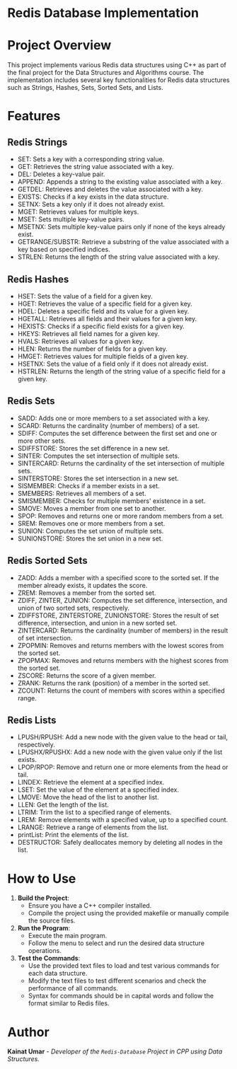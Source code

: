 # Redis Database Implementation 

# Project Overview
This project implements various Redis data structures using C++ as part of the final project for the Data Structures and Algorithms course. The implementation includes several key functionalities for Redis data structures such as Strings, Hashes, Sets, Sorted Sets, and Lists.

# Features
## Redis Strings
- SET: Sets a key with a corresponding string value.
- GET: Retrieves the string value associated with a key.
- DEL: Deletes a key-value pair.
- APPEND: Appends a string to the existing value associated with a key.
- GETDEL: Retrieves and deletes the value associated with a key.
- EXISTS: Checks if a key exists in the data structure.
- SETNX: Sets a key only if it does not already exist.
- MGET: Retrieves values for multiple keys.
- MSET: Sets multiple key-value pairs.
- MSETNX: Sets multiple key-value pairs only if none of the keys already exist.
- GETRANGE/SUBSTR: Retrieve a substring of the value associated with a key based on specified indices.
- STRLEN: Returns the length of the string value associated with a key.

## Redis Hashes
- HSET: Sets the value of a field for a given key.
- HGET: Retrieves the value of a specific field for a given key.
- HDEL: Deletes a specific field and its value for a given key.
- HGETALL: Retrieves all fields and their values for a given key.
- HEXISTS: Checks if a specific field exists for a given key.
- HKEYS: Retrieves all field names for a given key.
- HVALS: Retrieves all values for a given key.
- HLEN: Returns the number of fields for a given key.
- HMGET: Retrieves values for multiple fields of a given key.
- HSETNX: Sets the value of a field only if it does not already exist.
- HSTRLEN: Returns the length of the string value of a specific field for a given key.

## Redis Sets
- SADD: Adds one or more members to a set associated with a key.
- SCARD: Returns the cardinality (number of members) of a set.
- SDIFF: Computes the set difference between the first set and one or more other sets.
- SDIFFSTORE: Stores the set difference in a new set.
- SINTER: Computes the set intersection of multiple sets.
- SINTERCARD: Returns the cardinality of the set intersection of multiple sets.
- SINTERSTORE: Stores the set intersection in a new set.
- SISMEMBER: Checks if a member exists in a set.
- SMEMBERS: Retrieves all members of a set.
- SMISMEMBER: Checks for multiple members' existence in a set.
- SMOVE: Moves a member from one set to another.
- SPOP: Removes and returns one or more random members from a set.
- SREM: Removes one or more members from a set.
- SUNION: Computes the set union of multiple sets.
- SUNIONSTORE: Stores the set union in a new set.

## Redis Sorted Sets
- ZADD: Adds a member with a specified score to the sorted set. If the member already exists, it updates the score.
- ZREM: Removes a member from the sorted set.
- ZDIFF, ZINTER, ZUNION: Computes the set difference, intersection, and union of two sorted sets, respectively.
- ZDIFFSTORE, ZINTERSTORE, ZUNIONSTORE: Stores the result of set difference, intersection, and union in a new sorted set.
- ZINTERCARD: Returns the cardinality (number of members) in the result of set intersection.
- ZPOPMIN: Removes and returns members with the lowest scores from the sorted set.
- ZPOPMAX: Removes and returns members with the highest scores from the sorted set.
- ZSCORE: Returns the score of a given member.
- ZRANK: Returns the rank (position) of a member in the sorted set.
- ZCOUNT: Returns the count of members with scores within a specified range.

## Redis Lists
- LPUSH/RPUSH: Add a new node with the given value to the head or tail, respectively.
- LPUSHX/RPUSHX: Add a new node with the given value only if the list exists.
- LPOP/RPOP: Remove and return one or more elements from the head or tail.
- LINDEX: Retrieve the element at a specified index.
- LSET: Set the value of the element at a specified index.
- LMOVE: Move the head of the list to another list.
- LLEN: Get the length of the list.
- LTRIM: Trim the list to a specified range of elements.
- LREM: Remove elements with a specified value, up to a specified count.
- LRANGE: Retrieve a range of elements from the list.
- printList: Print the elements of the list.
- DESTRUCTOR: Safely deallocates memory by deleting all nodes in the list.

# How to Use
1. **Build the Project**:
   - Ensure you have a C++ compiler installed.
   - Compile the project using the provided makefile or manually compile the source files.
2. **Run the Program**:
   - Execute the main program.
   - Follow the menu to select and run the desired data structure operations.
3. **Test the Commands**:
   - Use the provided text files to load and test various commands for each data structure.
   - Modify the text files to test different scenarios and check the performance of all commands.
   - Syntax for commands should be in capital words and follow the format similar to Redis files.

# Author
**Kainat Umar** - *Developer of the `Redis-Database` Project in CPP using Data Structures.*
